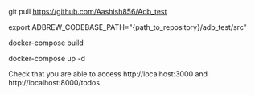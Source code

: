 git pull https://github.com/Aashish856/Adb_test

export ADBREW_CODEBASE_PATH="{path_to_repository}/adb_test/src"

docker-compose build

docker-compose up -d

Check that you are able to access http://localhost:3000 and http://localhost:8000/todos

